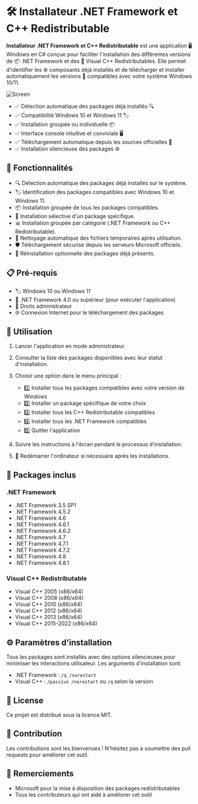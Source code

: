 # 🛠️ Installateur .NET Framework et C++ Redistributable

**Installateur .NET Framework et C++ Redistributable** est une application 🖥️ Windows en C# conçue pour faciliter l'installation des différentes versions de 📦 .NET Framework et des 🔧 Visual C++ Redistributables. Elle permet d'identifier les ⚙️ composants déjà installés et de télécharger et installer automatiquement les versions 🔄 compatibles avec votre système Windows 10/11.

![Screen](https://dotnetinstaller.o2cloud.fr.com/logo.png)

- ✅ Détection automatique des packages déjà installés 🔍
- ✅ Compatibilité Windows 10 et Windows 11 🏷️
- ✅ Installation groupée ou individuelle 📦
- ✅ Interface console intuitive et conviviale 🖥️
- ✅ Téléchargement automatique depuis les sources officielles 🔄
- ✅ Installation silencieuse des packages ⚙️

## 🚀 Fonctionnalités

- 🔍 Détection automatique des packages déjà installés sur le système.
- 🏷️ Identification des packages compatibles avec Windows 10 et Windows 11.
- 📦 Installation groupée de tous les packages compatibles.
- 🔧 Installation sélective d'un package spécifique.
- 📊 Installation groupée par catégorie (.NET Framework ou C++ Redistributable).
- 🧹 Nettoyage automatique des fichiers temporaires après utilisation.
- 🛡️ Téléchargement sécurisé depuis les serveurs Microsoft officiels.
- 🔄 Réinstallation optionnelle des packages déjà présents.

## 📋 Pré-requis

- 🏷️ Windows 10 ou Windows 11
- 🔧 .NET Framework 4.0 ou supérieur (pour exécuter l'application)
- 🔑 Droits administrateur
- 🌐 Connexion Internet pour le téléchargement des packages

## 📖 Utilisation

1. Lancer l'application en mode administrateur.
2. Consulter la liste des packages disponibles avec leur statut d'installation.
3. Choisir une option dans le menu principal :
   - 1️⃣ Installer tous les packages compatibles avec votre version de Windows
   - 2️⃣ Installer un package spécifique de votre choix
   - 3️⃣ Installer tous les C++ Redistributable compatibles
   - 4️⃣ Installer tous les .NET Framework compatibles
   - 5️⃣ Quitter l'application

4. Suivre les instructions à l'écran pendant le processus d'installation.
5. 🔄 Redémarrer l'ordinateur si nécessaire après les installations.

## 🔧 Packages inclus

### .NET Framework
- .NET Framework 3.5 SP1
- .NET Framework 4.5.2
- .NET Framework 4.6
- .NET Framework 4.6.1
- .NET Framework 4.6.2
- .NET Framework 4.7
- .NET Framework 4.7.1
- .NET Framework 4.7.2
- .NET Framework 4.8
- .NET Framework 4.8.1

### Visual C++ Redistributable
- Visual C++ 2005 (x86/x64)
- Visual C++ 2008 (x86/x64)
- Visual C++ 2010 (x86/x64)
- Visual C++ 2012 (x86/x64)
- Visual C++ 2013 (x86/x64)
- Visual C++ 2015-2022 (x86/x64)

## ⚙️ Paramètres d'installation

Tous les packages sont installés avec des options silencieuses pour minimiser les interactions utilisateur. Les arguments d'installation sont:

- .NET Framework : `/q /norestart`
- Visual C++ : `/passive /norestart` ou `/q` selon la version

## 📄 License

Ce projet est distribué sous la licence MIT.

## 🤝 Contribution

Les contributions sont les bienvenues ! N'hésitez pas à soumettre des pull requests pour améliorer cet outil.

## 🙏 Remerciements

- Microsoft pour la mise à disposition des packages redistributables
- Tous les contributeurs qui ont aidé à améliorer cet outil
